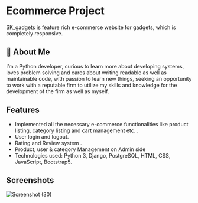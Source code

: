 
# Ecommerce Project
SK_gadgets is feature rich e-commerce website for gadgets, which is completely responsive.




## 🚀 About Me
I’m a Python developer, curious to learn more about developing systems, loves problem solving and cares about writing readable as well as maintainable code, with passion to learn new things, seeking an opportunity to work with a reputable firm to utilize my skills and knowledge for the development of the firm as well as myself.


## Features

- Implemented all the necessary e-commerce functionalities like product listing, category listing and cart management etc. .
- User login and logout.
- Rating and Review system .
- Product, user & category Management on Admin side  
- Technologies used: Python 3, Django, PostgreSQL, HTML, CSS,   JavaScript, Bootstrap5.

## Screenshots
![Screenshot (30)](https://user-images.githubusercontent.com/105106551/190904733-3198cc25-3b7f-438a-a989-9413fa94edb7.png)
